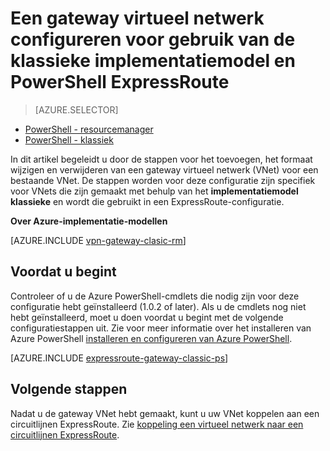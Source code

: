<properties
   pageTitle="Een gateway VNet configureren voor ExpressRoute via PowerShell | Microsoft Azure"
   description="Een gateway VNet voor een klassiek implementatie configureren VNet PowerShell gebruiken voor een configuratie ExpressRoute model."
   documentationCenter="na"
   services="expressroute"
   authors="charwen"
   manager="carmonm"
   editor=""
   tags="azure-service-management"/>
<tags
   ms.service="expressroute"
   ms.devlang="na"
   ms.topic="article" 
   ms.tgt_pltfrm="na"
   ms.workload="infrastructure-services"
   ms.date="10/03/2016"
   ms.author="charwen"/>

# <a name="configure-a-virtual-network-gateway-for-expressroute-using-the-classic-deployment-model-and-powershell"></a>Een gateway virtueel netwerk configureren voor gebruik van de klassieke implementatiemodel en PowerShell ExpressRoute

> [AZURE.SELECTOR]
- [PowerShell - resourcemanager](expressroute-howto-add-gateway-resource-manager.md)
- [PowerShell - klassiek](expressroute-howto-add-gateway-classic.md)

In dit artikel begeleidt u door de stappen voor het toevoegen, het formaat wijzigen en verwijderen van een gateway virtueel netwerk (VNet) voor een bestaande VNet. De stappen worden voor deze configuratie zijn specifiek voor VNets die zijn gemaakt met behulp van het **implementatiemodel klassieke** en wordt die gebruikt in een ExpressRoute-configuratie. 

**Over Azure-implementatie-modellen**

[AZURE.INCLUDE [vpn-gateway-clasic-rm](../../includes/vpn-gateway-classic-rm-include.md)] 

## <a name="before-beginning"></a>Voordat u begint

Controleer of u de Azure PowerShell-cmdlets die nodig zijn voor deze configuratie hebt geïnstalleerd (1.0.2 of later). Als u de cmdlets nog niet hebt geïnstalleerd, moet u doen voordat u begint met de volgende configuratiestappen uit. Zie voor meer informatie over het installeren van Azure PowerShell [installeren en configureren van Azure PowerShell](../powershell-install-configure.md).


[AZURE.INCLUDE [expressroute-gateway-classic-ps](../../includes/expressroute-gateway-classic-ps-include.md)]

    
## <a name="next-steps"></a>Volgende stappen

Nadat u de gateway VNet hebt gemaakt, kunt u uw VNet koppelen aan een circuitlijnen ExpressRoute. Zie [koppeling een virtueel netwerk naar een circuitlijnen ExpressRoute](expressroute-howto-linkvnet-classic.md).
